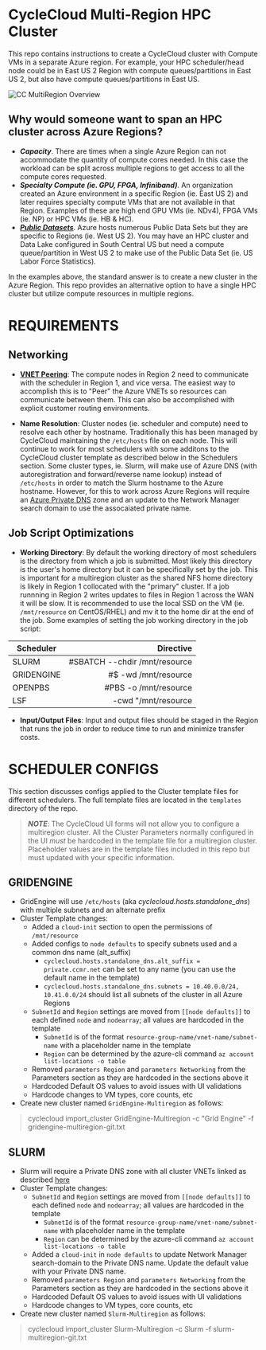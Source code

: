 # CycleCloud Multi-Region HPC Cluster
This repo contains instructions to create a CycleCloud cluster with Compute VMs in a separate Azure region.  For example, your HPC scheduler/head node could be in East US 2 Region with compute queues/partitions in East US 2, but also have compute queues/partitions in East US.  

![CC MultiRegion Overview](https://github.com/themorey/cyclecloud-multiregion-cluster/blob/main/images/ccmr_overview.png "CycleCloud MultiRegion Overview")  

## Why would someone want to span an HPC cluster across Azure Regions?  

- _**Capacity**_.  There are times when a single Azure Region can not accommodate the quantity of compute cores needed.  In this case the workload can be split across multiple regions to get access to all the compute cores requested.  
- _**Specialty Compute (ie. GPU, FPGA, Infiniband)**_.  An organization created an Azure environment in a specific Region (ie. East US 2) and later requires specialty compute VMs that are not available in that Region.  Examples of these are high end GPU VMs (ie. NDv4), FPGA VMs (ie. NP) or HPC VMs (ie. HB & HC).
- _**[Public Datasets](https://azure.microsoft.com/en-us/services/open-datasets/#overview)**_.  Azure hosts numerous Public Data Sets but they are specific to Regions (ie. West US 2).  You may have an HPC cluster and Data Lake configured in South Central US but need a compute queue/partition in West US 2 to make use of the Public Data Set (ie. US Labor Force Statistics).  

In the examples above, the standard answer is to create a new cluster in the Azure Region.  This repo provides an alternative option to have a single HPC cluster but utilize compute resources in multiple regions.  

# REQUIREMENTS
  
  ## Networking
 * [__VNET Peering__](https://docs.microsoft.com/en-us/azure/virtual-network/virtual-network-peering-overview):  The compute nodes in Region 2 need to communicate with the scheduler in Region 1, and vice versa.  The easiest way to accomplish this is to "Peer" the Azure VNETs so resources can communicate between them.  This can also be accomplished with explicit customer routing environments.  
 
 * __Name Resolution__:  Cluster nodes (ie. scheduler and compute) need to resolve each other by hostname.  Traditionally this has been managed by CycleCloud maintaining the `/etc/hosts` file on each node.  This will continue to work for most schedulers with some additons to the CycleCloud cluster template as described below in the Schedulers section.  Some cluster types, ie. Slurm, will make use of Azure DNS (with autoregistration and forward/reverse name lookup) instead of `/etc/hosts` in order to match the Slurm hostname to the Azure hostname.  However, for this to work across Azure Regions will require an [Azure Private DNS](https://docs.microsoft.com/en-us/azure/dns/private-dns-overview) zone and an update to the Network Manager search domain to use the assocaiated private name.

## Job Script Optimizations
* __Working Directory__:  By default the working directory of most schedulers is the directory from which a job is submitted.  Most likely this directory is the user's home directory but it can be specifically set by the job.  This is important for a multiregion cluster as the shared NFS home directory is likely in Region 1 collocated with the "primary" cluster.  If a job runnning in Region 2 writes updates to files in Region 1 across the WAN it will be slow.  It is recommended to use the local SSD on the VM (ie. `/mnt/resource` on CentOS/RHEL) and mv it to the home dir at the end of the job.  Some examples of setting the job working directory in the job script:  

| Scheduler     | Directive                        |
| ------------- |--------------------------------:| 
| SLURM         | #SBATCH --chdir /mnt/resource  | 
| GRIDENGINE    |  #$ -wd /mnt/resource         |  
| OPENPBS       | #PBS -o /mnt/resource          |
| LSF           | -cwd "/mnt/resource          |  

* __Input/Output Files__:  Input and output files should be staged in the Region that runs the job in order to reduce time to run and minimize transfer costs.  

# SCHEDULER CONFIGS  
This section discusses configs applied to the Cluster template files for different schedulers.  The full template files are located in the `templates` directory of the repo.  

> ***NOTE***:  The CycleCloud UI forms will not allow you to configure a multiregion cluster.  All the Cluster Parameters normally configured in the UI *must* be hardcoded in the template file for a multiregion cluster.  Placeholder values are in the template files included in this repo but must updated with your specific information.


## GRIDENGINE
* GridEngine will use `/etc/hosts` (aka *cyclecloud.hosts.standalone_dns*) with multiple subnets and an alternate prefix
* Cluster Template changes:
  * Added a `cloud-init` section to open the permissions of `/mnt/resource`
  * Added configs to `node defaults` to specify subnets used and a common dns name (alt_suffix)
    * `cyclecloud.hosts.standalone_dns.alt_suffix = private.ccmr.net` can be set to any name (you can use the default name in the template)
    * `cyclecloud.hosts.standalone_dns.subnets = 10.40.0.0/24, 10.41.0.0/24` should list all subnets of the cluster in all Azure Regions
  * `SubnetId` and `Region` settings are moved from `[[node defaults]]` to each defined `node` and `nodearray`; all values are hardcoded in the template
    * `SubnetId` is of the format `resource-group-name/vnet-name/subnet-name` with a placeholder name in the template
    * `Region` can be determined by the azure-cli command `az account list-locations -o table`
  * Removed `parameters Region` and `parameters Networking` from the Parameters section as they are hardcoded in the sections above it
  * Hardcoded Default OS values to avoid issues with UI validations
  * Hardcode changes to VM types, core counts, etc
* Create new cluster named `GridEngine-Multiregion` as follows:  
> cyclecloud import_cluster GridEngine-Multiregion -c "Grid Engine" -f gridengine-multiregion-git.txt  

## SLURM  
* Slurm will require a Private DNS zone with all cluster VNETs linked as described [here](https://docs.microsoft.com/en-us/azure/dns/private-dns-getstarted-portal)
* Cluster Template changes:
  * `SubnetId` and `Region` settings are moved from `[[node defaults]]` to each defined `node` and `nodearray`; all values are hardcoded in the template
    * `SubnetId` is of the format `resource-group-name/vnet-name/subnet-name` with placeholder name in the template
    * `Region` can be determined by the azure-cli command `az account list-locations -o table`
  * Added a `cloud-init` in `node defaults` to update Network Manager search-domain to the Private DNS name. Update the default value with your Private DNS name.
  * Removed `parameters Region` and `parameters Networking` from the Parameters section as they are hardcoded in the sections above it
  * Hardcoded Default OS values to avoid issues with UI validations
  * Hardcode changes to VM types, core counts, etc
* Create new cluster named `Slurm-Multiregion` as follows:  
> cyclecloud import_cluster Slurm-Multiregion -c Slurm -f slurm-multiregion-git.txt  


